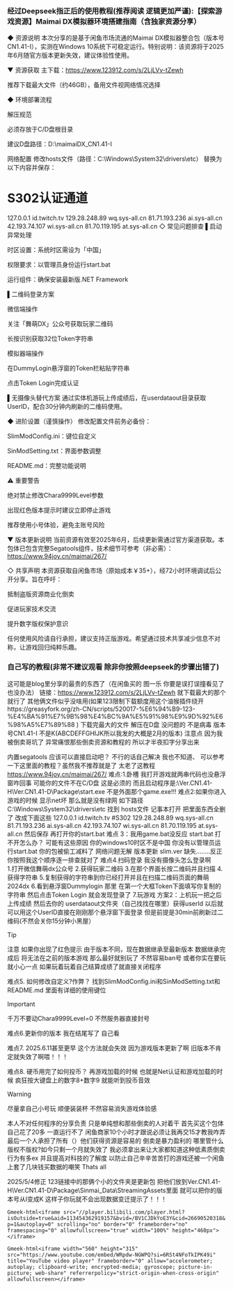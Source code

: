 ### 经过Deepseek指正后的使用教程(推荐阅读 逻辑更加严谨):【探索游戏资源】Maimai DX模拟器环境搭建指南（含独家资源分享）

◆ 资源说明
本次分享的是基于闲鱼市场流通的Maimai DX模拟器整合包（版本号CN1.41-I），实测在Windows 10系统下可稳定运行。特别说明：该资源将于2025年6月随官方版本更新失效，建议体验性使用。

▼ 资源获取
主下载：https://www.123912.com/s/2LjLVv-tZewh

推荐下载最大文件（约46GB），备用文件视网络情况选择

◆ 环境部署流程

解压规范

必须存放于C/D盘根目录

建议D盘路径：D:\maimaiDX_CN1.41-I

网络配置
修改hosts文件（路径：C:\Windows\System32\drivers\etc）
替换为以下内容并保存：

# S302认证通道
127.0.0.1 id.twitch.tv
129.28.248.89 wq.sys-all.cn
81.71.193.236 ai.sys-all.cn
42.193.74.107 wi.sys-all.cn
81.70.119.195 at.sys-all.cn
◇ 常见问题排查
▌启动异常处理

时区设置：系统时区需设为「中国」

权限要求：以管理员身份运行start.bat

运行组件：确保安装最新版.NET Framework

▌二维码登录方案

微信端操作

关注「舞萌DX」公众号获取玩家二维码

长按识别获取32位Token字符串

模拟器端操作

在DummyLogin悬浮窗的Token栏粘贴字符串

点击Token Login完成认证

▌无摄像头替代方案
通过实体机游玩上传成绩后，在userdataout目录获取UserID，配合30分钟内刷新的二维码使用。

◆ 进阶设置（谨慎操作）
修改配置文件前务必备份：

SlimModConfig.ini：键位自定义

SinModSetting.txt：界面参数调整

README.md：完整功能说明

⚠️ 重要警告

绝对禁止修改Chara9999Level参数

出现红色版本提示时建议立即停止游戏

推荐使用小号体验，避免主账号风险

▼ 版本更新说明
当前资源有效至2025年6月，后续更新需通过官方渠道获取。本包体已包含完整Segatools组件，技术细节可参考（非必需）：
https://www.94joy.cn/maimai/267/

◇ 共享声明
本资源获取自闲鱼市场（原始成本￥35+），经72小时环境调试后公开分享。旨在呼吁：

抵制盗版资源商业化倒卖

促进玩家技术交流

提升数字版权保护意识

任何使用风险请自行承担，建议支持正版游戏。希望通过技术共享减少信息不对称，让游戏回归纯粹乐趣。







### 自己写的教程(非常不建议观看 除非你按照deepseek的步骤出错了)

这可能是blog里分享的最贵的东西了（在闲鱼买的 图一乐 你要是误打误撞看见了也没办法）
链接：https://www.123912.com/s/2LjLVv-tZewh          就下载最大的那个就行了 其他俩文件似乎没啥用(如果123限制下载额度用这个油猴插件绕开https://greasyfork.org/zh-CN/scripts/520017-%E6%94%B9-123-%E4%BA%91%E7%9B%98%E4%BC%9A%E5%91%98%E9%9D%92%E6%98%A5%E7%89%88 )
下载完最大的文件 解压在D盘 没问题的 不是病毒 版本号CN1.41-I 不是K(ABCDEFFGHIJK所以我发的大概是2月的版本) 注意点 因为我被倒卖哥坑了 异常痛恨那些倒卖资源和教程的 所以才半夜扣字分享出来

内置segatools 应该可以直接启动吧？ 不行的话自己解决 我也不知道、
可以参考一下这里面的教程？虽然我不推荐就是了 太老了这教程 https://www.94joy.cn/maimai/267/
难点:1.卧槽 我打开游戏就两串代码也没悬浮窗咋回事
         可能你的文件不在C/D盘 这是必须的 而且启动程序是:\Ver.CN1.41-H\Ver.CN1.41-D\Package\start.exe 不是外面那个game.exe!!!
难点2:如果你进入游戏的时候 显示net坏 那么就是没有绿网 
 如下路径C:\Windows\System32\drivers\etc
找到 hosts文件 记事本打开 把里面东西全删了 改成下面这些
127.0.0.1 id.twitch.tv #S302
129.28.248.89 wq.sys-all.cn
81.71.193.236 ai.sys-all.cn
42.193.74.107 wi.sys-all.cn
81.70.119.195 at.sys-all.cn
然后保存 再打开你的start.bat
难点 3：我用game.bat没反应 start.bat 打不开怎么办？
可能有这些原因  你的windows10时区不是中国 你没有以管理员运行start.bat 你的包被偷工减料了
网络问题无解 版本更新 slim.ver 缺失........反正你按照我这个顺序逐一排查就对了
难点4.扫码登录 我没有摄像头怎么登录啊   
1.打开微信舞萌dx公众号 2.获得玩家二维码 3.在那个界面长按二维码并且扫描 4.获得字符串
5.复制获得的字符串到你已经打开并且在扫描二维码页面的舞萌2024dx  6.看到悬浮窗Dummylogin 那里 在第一个大框Token下面填写你复制的字符串 然后点击Token Login 就会发现登录了 7.玩游戏 
方案2：上机玩一把之后 上传成绩 然后去你的 userdataout文件夹（自己找找在哪里）获得userId
以后就可以用这个UserID直接在刚刚那个悬浮窗下面登录 但是前提是30min前刷新过二维码(不然会关你15分钟小黑屋）
> [!TIP]
> 注意 如果你出现了红色提示 由于版本不同，现在数据继承至最新版本 数据继承完成后 将无法在之前的版本游戏 那么最好就别玩了 不然容易ban号 或者你实在要玩 就小心一点 如果玩着玩着自己结算成绩了就直接关闭程序


难点5.
如何修改自定义?作弊？
找到SlimModConfig.ini和SinModSetting.txt和README.md 里面有详细的使用键位
> [!IMPORTANT]
> 千万不要动Chara9999Level=0 不然服务器直接封号

难点6.更新你的版本
我在结尾写了 自己看
 
难点7. 2025.6.11甚至更早 这个方法就会失效
因为游戏版本更新了啊 旧版本不肯定就失效了啊喂！！！

 难点8. 硬币用完了如何投币？
再游戏加载的时候 也就是Net认证和游戏加载的时候 疯狂按大键盘上的数字8+数字9 就能听到投币音效
> [!WARNING]
> 尽量拿自己小号玩 顺便装装杯 不然容易消失游戏体验感






本人不对任何程序的分享负责 只是单纯想和那些倒卖的人对着干 首先买这个包体自己花了20多 
 一直运行不了 闲鱼商家10个小时才跟说必须让我再交15才教我咋弄 最后一个人承担了所有（）他们获得资源是容易的 倒卖是暴力盈利的 哪里管什么版权不版权?如今只剩一个月就失效了 我必须拿出来让大家都知道这种低素质倒卖行为有多ex 并且提高对科技的了解度 以防止自己辛辛苦苦打的游戏还被一个闲鱼上套了几块钱买数据的嘲笑 Thats all
    


2025/5/4修正   123链接中的那俩个小的文件夹是更新包 把他们放到Ver.CN1.41-H\Ver.CN1.41-D\Package\Sinmai_Data\StreamingAssets里面 就可以把你的版本号从I变成K 这样子你玩就不会出现数据变迁提示了！！！



`Gmeek-html<iframe src="//player.bilibili.com/player.html?isOutside=true&aid=113454362919157&bvid=/BV1CJDkYoE3Y&cid=26690520318&p=1&autoplay=0" scrolling="no" border="0" frameborder="no" framespacing="0" allowfullscreen="true" width="100%" height="460px"></iframe>`

`Gmeek-html<iframe width="560" height="315" src="https://www.youtube.com/embed/WRpdw-NGWPQ?si=6RSt4NFoTkIPK49i" title="YouTube video player" frameborder="0" allow="accelerometer; autoplay; clipboard-write; encrypted-media; gyroscope; picture-in-picture; web-share" referrerpolicy="strict-origin-when-cross-origin" allowfullscreen></iframe>`

